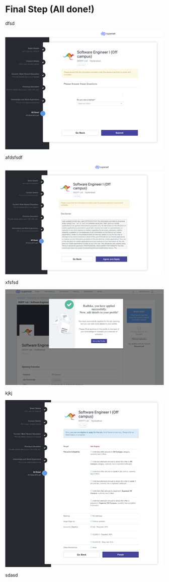 # Final Step \(All done!\)

dfsd

![](../../.gitbook/assets/image%20%28231%29.png)

afdsfsdf

![](../../.gitbook/assets/image%20%28234%29.png)

xfsfsd

![](../../.gitbook/assets/image%20%28228%29.png)

kjkj



![](../../.gitbook/assets/image%20%28232%29.png)

sdasd



